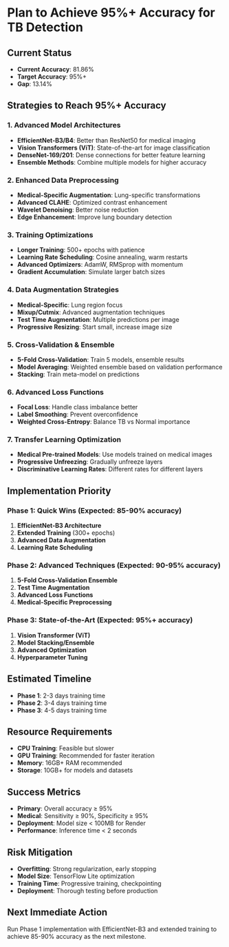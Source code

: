 # Plan to Achieve 95%+ Accuracy for TB Detection

## Current Status
- **Current Accuracy**: 81.86%
- **Target Accuracy**: 95%+
- **Gap**: 13.14%

## Strategies to Reach 95%+ Accuracy

### 1. Advanced Model Architectures
- **EfficientNet-B3/B4**: Better than ResNet50 for medical imaging
- **Vision Transformers (ViT)**: State-of-the-art for image classification
- **DenseNet-169/201**: Dense connections for better feature learning
- **Ensemble Methods**: Combine multiple models for higher accuracy

### 2. Enhanced Data Preprocessing
- **Medical-Specific Augmentation**: Lung-specific transformations
- **Advanced CLAHE**: Optimized contrast enhancement
- **Wavelet Denoising**: Better noise reduction
- **Edge Enhancement**: Improve lung boundary detection

### 3. Training Optimizations
- **Longer Training**: 500+ epochs with patience
- **Learning Rate Scheduling**: Cosine annealing, warm restarts
- **Advanced Optimizers**: AdamW, RMSprop with momentum
- **Gradient Accumulation**: Simulate larger batch sizes

### 4. Data Augmentation Strategies
- **Medical-Specific**: Lung region focus
- **Mixup/Cutmix**: Advanced augmentation techniques
- **Test Time Augmentation**: Multiple predictions per image
- **Progressive Resizing**: Start small, increase image size

### 5. Cross-Validation & Ensemble
- **5-Fold Cross-Validation**: Train 5 models, ensemble results
- **Model Averaging**: Weighted ensemble based on validation performance
- **Stacking**: Train meta-model on predictions

### 6. Advanced Loss Functions
- **Focal Loss**: Handle class imbalance better
- **Label Smoothing**: Prevent overconfidence
- **Weighted Cross-Entropy**: Balance TB vs Normal importance

### 7. Transfer Learning Optimization
- **Medical Pre-trained Models**: Use models trained on medical images
- **Progressive Unfreezing**: Gradually unfreeze layers
- **Discriminative Learning Rates**: Different rates for different layers

## Implementation Priority

### Phase 1: Quick Wins (Expected: 85-90% accuracy)
1. **EfficientNet-B3 Architecture**
2. **Extended Training** (300+ epochs)
3. **Advanced Data Augmentation**
4. **Learning Rate Scheduling**

### Phase 2: Advanced Techniques (Expected: 90-95% accuracy)
1. **5-Fold Cross-Validation Ensemble**
2. **Test Time Augmentation**
3. **Advanced Loss Functions**
4. **Medical-Specific Preprocessing**

### Phase 3: State-of-the-Art (Expected: 95%+ accuracy)
1. **Vision Transformer (ViT)**
2. **Model Stacking/Ensemble**
3. **Advanced Optimization**
4. **Hyperparameter Tuning**

## Estimated Timeline
- **Phase 1**: 2-3 days training time
- **Phase 2**: 3-4 days training time  
- **Phase 3**: 4-5 days training time

## Resource Requirements
- **CPU Training**: Feasible but slower
- **GPU Training**: Recommended for faster iteration
- **Memory**: 16GB+ RAM recommended
- **Storage**: 10GB+ for models and datasets

## Success Metrics
- **Primary**: Overall accuracy ≥ 95%
- **Medical**: Sensitivity ≥ 90%, Specificity ≥ 95%
- **Deployment**: Model size < 100MB for Render
- **Performance**: Inference time < 2 seconds

## Risk Mitigation
- **Overfitting**: Strong regularization, early stopping
- **Model Size**: TensorFlow Lite optimization
- **Training Time**: Progressive training, checkpointing
- **Deployment**: Thorough testing before production

## Next Immediate Action
Run Phase 1 implementation with EfficientNet-B3 and extended training to achieve 85-90% accuracy as the next milestone.
